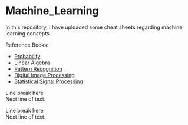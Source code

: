 # Machine_Learning

In this repository, I have uploaded some cheat sheets regarding machine learning concepts.

Reference Books:
- [Probability](https://example.com/probability_book)
- [Linear Algebra](https://example.com/linear_algebra_book)
- [Pattern Recognition](https://example.com/pattern_recognition_book)
- [Digital Image Processing](https://example.com/digital_image_processing_book)
- [Statistical Signal Processing](https://example.com/statistical_signal_processing_book)

<!-- Line break using two spaces -->
Line break here  
Next line of text.

<!-- Line break using HTML <br> tag -->
Line break here <br>
Next line of text.

